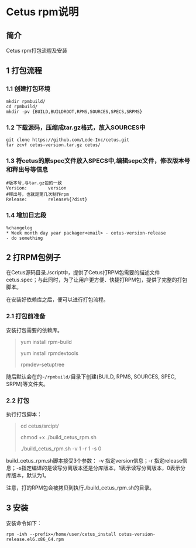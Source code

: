 # Cetus rpm说明

##  简介

Cetus rpm打包流程及安装

## 1 打包流程

### 1.1 创建打包环境

```
mkdir rpmbuild/
cd rpmbuild/ 
mkdir -pv {BUILD,BUILDROOT,RPMS,SOURCES,SPECS,SRPMS} 
```

### 1.2 下载源码，压缩成tar.gz格式，放入SOURCES中

```
git clone https://github.com/Lede-Inc/cetus.git
tar zcvf cetus-version.tar.gz cetus/
```

### 1.3 将cetus的原spec文件放入SPECS中,编辑sepc文件，修改版本号和释出号等信息

```
#版本号,与tar.gz包的一致
Version:        version
#释出号，也就是第几次制作rpm
Release:        release%{?dist}
```

### 1.4 增加日志段

```
%changelog
* Week month day year packager<email> - cetus-version-release
- do something
```

## 2 打RPM包例子

在Cetus源码目录./script中，提供了Cetus打RPM包需要的描述文件cetus.spec；与此同时，为了让用户更方便、快捷打RPM包，提供了完整的打包脚本。

在安装好依赖库之后，便可以进行打包流程。

### 2.1 打包前准备
安装打包需要的依赖库。
> yum install rpm-build
> 
> yum install rpmdevtools
> 
> rpmdev-setuptree

随后默认会在的`~/rpmbuild/`目录下创建{BUILD, RPMS, SOURCES, SPEC, SRPM}等文件夹。

### 2.2 打包
执行打包脚本：
>cd cetus/srcipt/
>
> chmod +x ./build_cetus_rpm.sh
> 
> ./build_cetus_rpm.sh -v 1 -r 1 -s 0
> 
build_cetus_rpm.sh脚本接受3个参数： -v 指定version信息；-r 指定release信息；-s指定编译的是读写分离版本还是分库版本，1表示读写分离版本，0表示分库版本，默认为1。

注意，打的RPM包会被拷贝到执行./build_cetus_rpm.sh的目录。

## 3 安装

安装命令如下：

```
rpm -ivh --prefix=/home/user/cetus_install cetus-version-release.el6.x86_64.rpm
```
